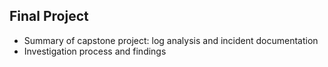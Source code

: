 ## Final Project
- Summary of capstone project: log analysis and incident documentation
- Investigation process and findings